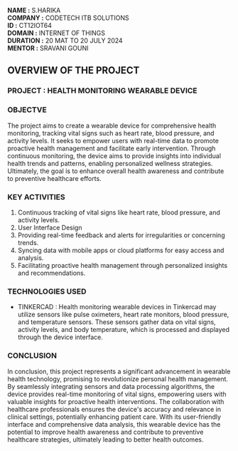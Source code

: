 **NAME :** S.HARIKA  
**COMPANY :** CODETECH ITB SOLUTIONS  
**ID :** CT12IOT64  
**DOMAIN :** INTERNET OF THINGS  
**DURATION :** 20 MAT TO 20 JULY 2024  
**MENTOR :** SRAVANI GOUNI 

## OVERVIEW OF THE PROJECT 

### PROJECT : HEALTH MONITORING WEARABLE DEVICE

### OBJECTVE
The project aims to create a wearable device for comprehensive health monitoring, tracking vital signs such as heart rate, blood pressure, and activity levels. It seeks to empower users with real-time data to promote proactive health management and facilitate early intervention. Through continuous monitoring, the device aims to provide insights into individual health trends and patterns, enabling personalized wellness strategies. Ultimately, the goal is to enhance overall health awareness and contribute to preventive healthcare efforts.

### KEY ACTIVITIES 
1. Continuous tracking of vital signs like heart rate, blood pressure, and activity levels.
2. User Interface Design
3. Providing real-time feedback and alerts for irregularities or concerning trends.
4. Syncing data with mobile apps or cloud platforms for easy access and analysis.
5. Facilitating proactive health management through personalized insights and recommendations.

### TECHNOLOGIES USED
- TINKERCAD : Health monitoring wearable devices in Tinkercad may utilize sensors like pulse oximeters, heart rate monitors, blood pressure, and temperature sensors. These sensors gather data on vital signs, activity levels, and body temperature, which is processed and displayed through the device interface.
  
### CONCLUSION
In conclusion, this project represents a significant advancement in wearable health technology, promising to revolutionize personal health management. By seamlessly integrating sensors and data processing algorithms, the device provides real-time monitoring of vital signs, empowering users with valuable insights for proactive health interventions. The collaboration with healthcare professionals ensures the device's accuracy and relevance in clinical settings, potentially enhancing patient care. With its user-friendly interface and comprehensive data analysis, this wearable device has the potential to improve health awareness and contribute to preventive healthcare strategies, ultimately leading to better health outcomes. 
